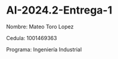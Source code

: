 # AI-2024.2-Entrega-1

Nombre: Mateo Toro Lopez

Cedula: 1001469363

Programa: Ingeniería Industrial
